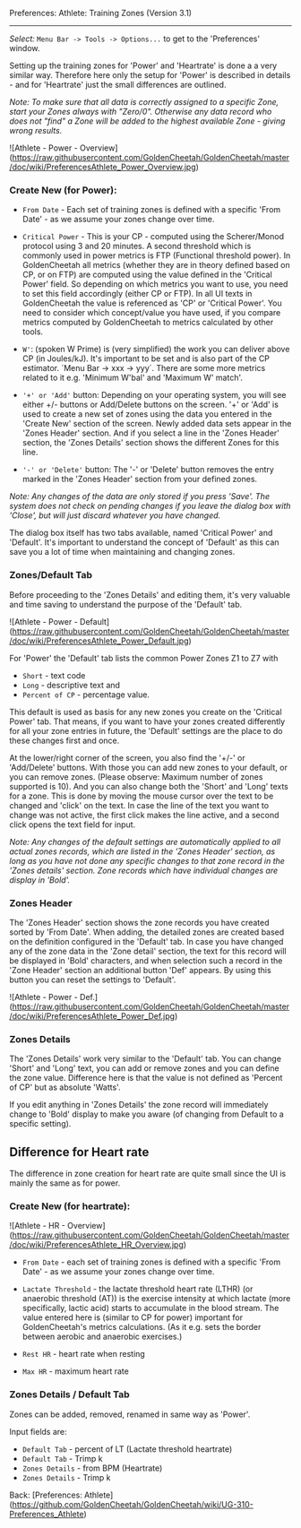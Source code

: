 Preferences: Athlete: Training Zones (Version 3.1)
***

_Select:_ `Menu Bar -> Tools -> Options...` to get to the 'Preferences' window.

Setting up the training zones for 'Power' and 'Heartrate' is done a a very similar way. Therefore here only the setup for 'Power' is described in details - and for 'Heartrate' just the small differences are outlined.

_Note: To make sure that all data is correctly assigned to a specific Zone, start your Zones always with "Zero/0". Otherwise any data record who does not "find" a Zone will be added to the highest available Zone - giving wrong results._

![Athlete - Power - Overview] (https://raw.githubusercontent.com/GoldenCheetah/GoldenCheetah/master/doc/wiki/PreferencesAthlete_Power_Overview.jpg)

### Create New (for Power):

* `From Date` - Each set of training zones is defined with a specific 'From Date' - as we assume your zones change over time. 

* `Critical Power` - This is your CP - computed using the Scherer/Monod protocol using 3 and 20 minutes. A second threshold which is commonly used in power metrics is FTP (Functional threshold power). In GoldenCheetah all metrics (whether they are in theory defined based on CP, or on FTP) are computed using the value defined in the 'Critical Power' field. So depending on which metrics you want to use, you need to set this field accordingly (either CP or FTP). In all UI texts in GoldenCheetah the value is referenced as 'CP' or 'Critical Power'. You need to consider which concept/value you have used, if you compare metrics computed by GoldenCheetah to metrics calculated by other tools.

* `W'`: (spoken W Prime) is (very simplified) the work you can deliver above CP (in Joules/kJ). It's important to be set and is also part of the CP estimator. ´Menu Bar -> xxx -> yyy´. There are some more metrics related to it e.g. 'Minimum W'bal' and 'Maximum W' match'.

* `'+' or 'Add'` button: Depending on your operating system, you will see either +/- buttons or Add/Delete buttons on the screen. '+' or 'Add' is used to create a new set of zones using the data you entered in the 'Create New' section of the screen. Newly added data sets appear in the 'Zones Header' section. And if you select a line in the 'Zones Header' section, the 'Zones Details' section shows the different Zones for this line.

* `'-' or 'Delete'` button: The '-' or 'Delete' button removes the entry marked in the 'Zones Header' section from your defined zones. 

_Note: Any changes of the data are only stored if you press 'Save'. The system does not check on pending changes if you leave the dialog box with 'Close', but will just discard whatever you have changed._

The dialog box itself has two tabs available, named 'Critical Power' and 'Default'. It's important to understand the concept of 'Default' as this can save you a lot of time when maintaining and changing zones.

### Zones/Default Tab

Before proceeding to the 'Zones Details' and editing them, it's very valuable and time saving to understand the purpose of the 'Default' tab.

![Athlete - Power - Default] (https://raw.githubusercontent.com/GoldenCheetah/GoldenCheetah/master/doc/wiki/PreferencesAthlete_Power_Default.jpg)

For 'Power' the 'Default' tab lists the common Power Zones Z1 to Z7 with 
* `Short` - text code
* `Long` - descriptive text and 
* `Percent of CP` - percentage value.

This default is used as basis for any new zones you create on the 'Critical Power' tab. That means, if you want to have your zones created differently for all your zone entries in future, the 'Default' settings are the place to do these changes first and once.

At the lower/right corner of the screen, you also find the '+/-' or 'Add/Delete' buttons. With those you can add new zones to your default, or you can remove zones. (Please observe: Maximum number of zones supported is 10). And you can also change both the 'Short' and 'Long' texts for a zone. This is done by moving the mouse cursor over the text to be changed and 'click' on the text. In case the line of the text you want to change was not active, the first click makes the line active, and a second click opens the text field for input.

_Note: Any changes of the default settings are automatically applied to all actual zones records, which are listed in the 'Zones Header' section, as long as you have not done any specific changes to that zone record in the 'Zones details' section. Zone records which have individual changes are display in 'Bold'._

### Zones Header

The 'Zones Header' section shows the zone records you have created sorted by 'From Date'. When adding, the detailed zones are created based on the definition configured in the 'Default' tab. In case you have changed any of the zone data in the 'Zone detail' section, the text for this record will be displayed in 'Bold' characters, and when selection such a record in the 'Zone Header' section an additional button 'Def' appears. By using this button you can reset the settings to 'Default'. 

![Athlete - Power - Def.] (https://raw.githubusercontent.com/GoldenCheetah/GoldenCheetah/master/doc/wiki/PreferencesAthlete_Power_Def.jpg)


### Zones Details

The 'Zones Details' work very similar to the 'Default' tab. You can change 'Short' and 'Long' text, you can add or remove zones and you can define the zone value. Difference here is that the value is not defined as 'Percent of CP' but as absolute 'Watts'.

If you edit anything in 'Zones Details' the zone record will immediately change to 'Bold' display to make you aware (of changing from Default to a specific setting).

## Difference for Heart rate

The difference in zone creation for heart rate are quite small since the UI is mainly the same as for power. 

### Create New (for heartrate):

![Athlete - HR - Overview] (https://raw.githubusercontent.com/GoldenCheetah/GoldenCheetah/master/doc/wiki/PreferencesAthlete_HR_Overview.jpg)

* `From Date` - each set of training zones is defined with a specific 'From Date' - as we assume your zones change over time. 

* `Lactate Threshold` - the lactate threshold heart rate (LTHR) (or anaerobic threshold (AT)) is the exercise intensity at which lactate (more specifically, lactic acid) starts to accumulate in the blood stream. The value entered here is (similar to CP for power) important for GoldenCheetah's metrics calculations. (As it e.g. sets the border between aerobic and anaerobic exercises.)

* `Rest HR` - heart rate when resting

* `Max HR` - maximum heart rate

### Zones Details / Default Tab

Zones can be added, removed, renamed in same way as 'Power'. 

Input fields are:

* `Default Tab` - percent of LT (Lactate threshold heartrate)
* `Default Tab` - Trimp k
* `Zones Details` - from BPM (Heartrate)
* `Zones Details` - Trimp k

Back: [Preferences: Athlete] (https://github.com/GoldenCheetah/GoldenCheetah/wiki/UG-310-Preferences_Athlete)



 